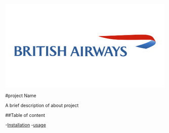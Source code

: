 
![image alt](https://github.com/KumarGosala24/British_Airways_Forage_Virtual_Internship/blob/24f5b3c4da01f97303c566496f7ddcd8b96722f7/Image%20britsh%20airways.png)

#project Name

A brief description of about project

##Table of content

-[Installation](#installation)
-[usage](#usage)
